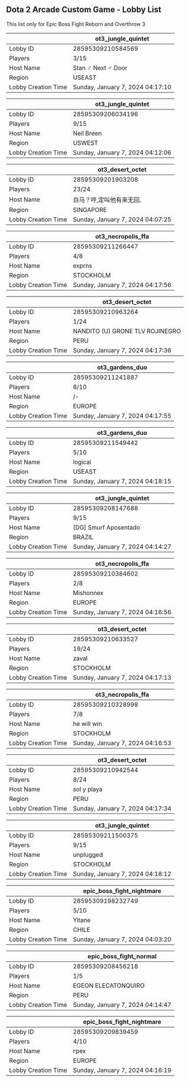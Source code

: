 ## Dota 2 Arcade Custom Game - Lobby List

This list only for Epic Boss Fight Reborn and Overthrow 3

|  | ot3_jungle_quintet |
| ------ | ------ |
| Lobby ID | 28595309210584569 |
| Players | 3/15 |
| Host Name | Stan ♂ Next ♂ Door |
| Region | USEAST |
| Lobby Creation Time | Sunday, January 7, 2024 04:17:10 |


|  | ot3_jungle_quintet |
| ------ | ------ |
| Lobby ID | 28595309206034196 |
| Players | 9/15 |
| Host Name | Neil Breen |
| Region | USWEST |
| Lobby Creation Time | Sunday, January 7, 2024 04:12:06 |


|  | ot3_desert_octet |
| ------ | ------ |
| Lobby ID | 28595309201903208 |
| Players | 23/24 |
| Host Name | 白马？哼,定叫他有来无回. |
| Region | SINGAPORE |
| Lobby Creation Time | Sunday, January 7, 2024 04:07:25 |


|  | ot3_necropolis_ffa |
| ------ | ------ |
| Lobby ID | 28595309211266447 |
| Players | 4/8 |
| Host Name | exprns |
| Region | STOCKHOLM |
| Lobby Creation Time | Sunday, January 7, 2024 04:17:56 |


|  | ot3_desert_octet |
| ------ | ------ |
| Lobby ID | 28595309210963264 |
| Players | 1/24 |
| Host Name | NANDITO (U) GRONE TLV ROJINEGRO |
| Region | PERU |
| Lobby Creation Time | Sunday, January 7, 2024 04:17:36 |


|  | ot3_gardens_duo |
| ------ | ------ |
| Lobby ID | 28595309211241887 |
| Players | 8/10 |
| Host Name | /-|-\Liquid_M1nd/-|-\ |
| Region | EUROPE |
| Lobby Creation Time | Sunday, January 7, 2024 04:17:55 |


|  | ot3_gardens_duo |
| ------ | ------ |
| Lobby ID | 28595309211549442 |
| Players | 5/10 |
| Host Name | logical |
| Region | USEAST |
| Lobby Creation Time | Sunday, January 7, 2024 04:18:15 |


|  | ot3_jungle_quintet |
| ------ | ------ |
| Lobby ID | 28595309208147688 |
| Players | 9/15 |
| Host Name | [DG] Smurf Aposentado |
| Region | BRAZIL |
| Lobby Creation Time | Sunday, January 7, 2024 04:14:27 |


|  | ot3_necropolis_ffa |
| ------ | ------ |
| Lobby ID | 28595309210384602 |
| Players | 2/8 |
| Host Name | Mishonnex |
| Region | EUROPE |
| Lobby Creation Time | Sunday, January 7, 2024 04:16:56 |


|  | ot3_desert_octet |
| ------ | ------ |
| Lobby ID | 28595309210633527 |
| Players | 19/24 |
| Host Name | zaval |
| Region | STOCKHOLM |
| Lobby Creation Time | Sunday, January 7, 2024 04:17:13 |


|  | ot3_necropolis_ffa |
| ------ | ------ |
| Lobby ID | 28595309210328998 |
| Players | 7/8 |
| Host Name | he will win |
| Region | STOCKHOLM |
| Lobby Creation Time | Sunday, January 7, 2024 04:16:53 |


|  | ot3_desert_octet |
| ------ | ------ |
| Lobby ID | 28595309210942544 |
| Players | 8/24 |
| Host Name | sol y playa |
| Region | PERU |
| Lobby Creation Time | Sunday, January 7, 2024 04:17:34 |


|  | ot3_jungle_quintet |
| ------ | ------ |
| Lobby ID | 28595309211500375 |
| Players | 9/15 |
| Host Name | unplugged |
| Region | STOCKHOLM |
| Lobby Creation Time | Sunday, January 7, 2024 04:18:12 |


|  | epic_boss_fight_nightmare |
| ------ | ------ |
| Lobby ID | 28595309198232749 |
| Players | 5/10 |
| Host Name | Yitane |
| Region | CHILE |
| Lobby Creation Time | Sunday, January 7, 2024 04:03:20 |


|  | epic_boss_fight_normal |
| ------ | ------ |
| Lobby ID | 28595309208456218 |
| Players | 1/5 |
| Host Name | EGEON ELECATONQUIRO |
| Region | PERU |
| Lobby Creation Time | Sunday, January 7, 2024 04:14:47 |


|  | epic_boss_fight_nightmare |
| ------ | ------ |
| Lobby ID | 28595309209839459 |
| Players | 4/10 |
| Host Name | грех |
| Region | EUROPE |
| Lobby Creation Time | Sunday, January 7, 2024 04:16:19 |


